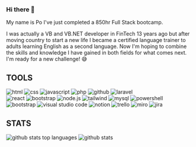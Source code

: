 ### Hi there 👋

My name is Po I've just completed a 850hr Full Stack bootcamp. 

I was actually a VB and VB.NET developer in FinTech 13 years ago but after moving country to start a new life I became a certified language trainer to adults learning English as a second language. Now I'm hoping to combine the skills and knowledge I have gained in both fields for what comes next. I'm ready for a new challenge! :sweat_smile:

## TOOLS

<img src= "https://img.shields.io/badge/html5-%23E34F26.svg?style=for-the-badge&logo=html5&logoColor=white" alt = "html"></img>
<img src= "https://img.shields.io/badge/css3-%231572B6.svg?style=for-the-badge&logo=css3&logoColor=white" alt = "css"></img>
<img src= "https://img.shields.io/badge/javascript-%23323330.svg?style=for-the-badge&logo=javascript&logoColor=%23F7DF1E" alt= "javascript"></img>
<img src= "https://img.shields.io/badge/PHP-777BB4?style=for-the-badge&logo=php&logoColor=white" alt= "php"></img>
<img src= "https://img.shields.io/badge/GitHub-100000?style=for-the-badge&logo=github&logoColor=white" alt= "github"></img>
<img src= "https://img.shields.io/badge/Laravel-FF2D20?style=for-the-badge&logo=laravel&logoColor=white" alt= "laravel"></img><br>
<img src= "https://img.shields.io/badge/React-20232A?style=for-the-badge&logo=react&logoColor=61DAFB" alt= "react"></img>
<img src= "https://img.shields.io/badge/Bootstrap-563D7C?style=for-the-badge&logo=bootstrap&logoColor=white" alt= "bootstrap"></img>
<img src= "https://img.shields.io/badge/Node.js-43853D?style=for-the-badge&logo=node.js&logoColor=white" alt= "node.js"></img>
<img src= "https://img.shields.io/badge/Tailwind_CSS-38B2AC?style=for-the-badge&logo=tailwind-css&logoColor=white" alt= "tailwind"></img>
<img src= "https://img.shields.io/badge/MySQL-00000F?style=for-the-badge&logo=mysql&logoColor=white" alt= "mysql"></img>
<img src= "https://img.shields.io/badge/Powershell-2CA5E0?style=for-the-badge&logo=powershell&logoColor=white" alt= "powershell"></img>
<img src= "https://img.shields.io/badge/Figma-F24E1E?style=for-the-badge&logo=figma&logoColor=white" alt= "bootstrap"></img>
<img src= "https://img.shields.io/badge/Visual_Studio_Code-0078D4?style=for-the-badge&logo=visual%20studio%20code&logoColor=white" alt= "visual studio code"></img>
<img src= "https://img.shields.io/badge/Notion-000000?style=for-the-badge&logo=notion&logoColor=white" alt= "notion"></img>
<img src= "https://img.shields.io/badge/Trello-0052CC?style=for-the-badge&logo=trello&logoColor=white" alt= "trello"></img>
<img src= "https://img.shields.io/badge/Miro-050038?style=for-the-badge&logo=Miro&logoColor=white" alt= "miro"></img>
<img src= "https://img.shields.io/badge/Jira-0052CC?style=for-the-badge&logo=Jira&logoColor=white" alt= "jira"></img>

## STATS

<img src= "https://github-readme-stats.vercel.app/api/top-langs/?username=pohengchan&theme=blue-green" alt= "github stats top languages"></img>
<img src= "https://github-readme-stats.vercel.app/api?username=pohengchan&theme=blue-green" alt= "github stats"></img>

<!--
**pohengchan/pohengchan** is a ✨ _special_ ✨ repository because its `README.md` (this file) appears on your GitHub profile.

Here are some ideas to get you started:


- 🔭 I’m currently working on ...
- 🌱 I’m currently learning ...
- 👯 I’m looking to collaborate on ...
- 🤔 I’m looking for help with ...
- 💬 Ask me about ...
- 📫 How to reach me: ...
- 😄 Pronouns: ...
- ⚡ Fun fact: ...
-->
